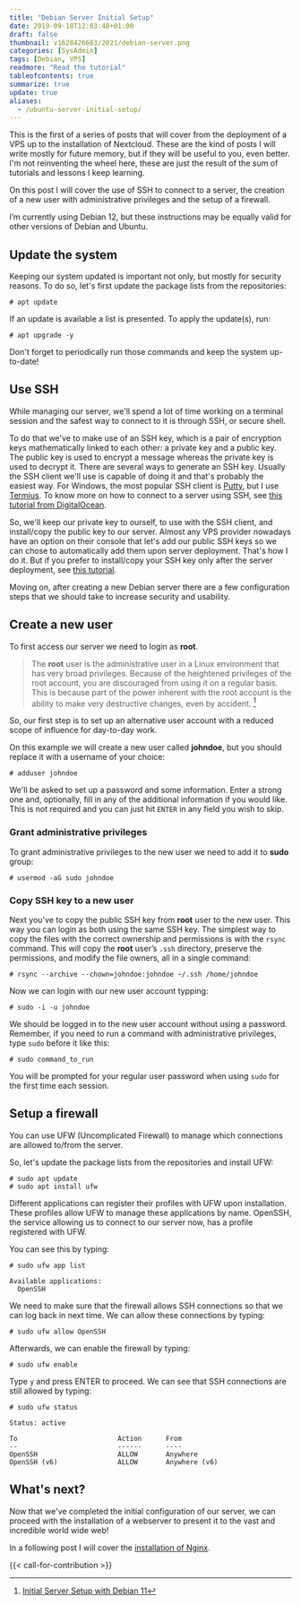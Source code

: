```yaml
---
title: "Debian Server Initial Setup"
date: 2019-09-18T12:03:48+01:00
draft: false
thumbnail: v1628426663/2021/debian-server.png
categories: [SysAdmin]
tags: [Debian, VPS]
readmore: "Read the tutorial"
tableofcontents: true
summarize: true
update: true
aliases:
  - /ubuntu-server-initial-setup/
---
```


This is the first of a series of posts that will cover from the deployment of a VPS up to the installation of Nextcloud. These are the kind of posts I will write mostly for future memory, but if they will be useful to you, even better. I'm not reinventing the wheel here, these are just the result of the sum of tutorials and lessons I keep learning.

On this post I will cover the use of SSH to connect to a server, the creation of a new user with administrative privileges and the setup of a firewall.

I’m currently using Debian 12, but these instructions may be equally valid for other versions of Debian and Ubuntu.

<!--more-->

## Update the system

Keeping our system updated is important not only, but mostly for security reasons. To do so, let's first update the package lists from the repositories:
```plain
# apt update
```

If an update is available a list is presented. To apply the update(s), run:
```plain
# apt upgrade -y
```

Don't forget to periodically run those commands and keep the system up-to-date!

## Use SSH

While managing our server, we'll spend a lot of time working on a terminal session and the safest way to connect to it is through SSH, or secure shell.

To do that we've to make use of an SSH key, which is a pair of encryption keys mathematically linked to each other: a private key and a public key. The public key is used to encrypt a message whereas the private key is used to decrypt it. There are several ways to generate an SSH key. Usually the SSH client we'll use is capable of doing it and that's probably the easiest way. For Windows, the most popular SSH client is [Putty](https://putty.org/), but I use [Termius](https://www.termius.com/). To know more on how to connect to a server using SSH, see [this tutorial from DigitalOcean](https://www.digitalocean.com/docs/droplets/how-to/connect-with-ssh/).

So, we'll keep our private key to ourself, to use with the SSH client, and install/copy the public key to our server. Almost any VPS provider nowadays have an option on their console that let's add our public SSH keys so we can chose to automatically add them upon server deployment. That's how I do it. But if you prefer to install/copy your SSH key only after the server deployment, see [this tutorial](https://www.digitalocean.com/community/tutorials/how-to-set-up-ssh-keys-on-debian-11).

Moving on, after creating a new Debian server there are a few configuration steps that we should take to increase security and usability.

## Create a new user

To first access our server we need to login as **root**.

> The **root** user is the administrative user in a Linux environment that has very broad privileges. Because of the heightened privileges of the root account, you are discouraged from using it on a regular basis. This is because part of the power inherent with the root account is the ability to make very destructive changes, even by accident. [^1]

So, our first step is to set up an alternative user account with a reduced scope of influence for day-to-day work.

On this example we will create a new user called **johndoe**, but you should replace it with a username of your choice:

```plain
# adduser johndoe
```

We'll be asked to set up a password and some information. Enter a strong one and, optionally, fill in any of the additional information if you would like. This is not required and you can just hit `ENTER` in any field you wish to skip.

### Grant administrative privileges

To grant administrative privileges to the new user we need to add it to **sudo** group:
```plain
# usermod -aG sudo johndoe
```

### Copy SSH key to a new user
Next you've to copy the public SSH key from **root** user to the new user. This way you can login as both using the same SSH key. The simplest way to copy the files with the correct ownership and permissions is with the `rsync` command. This will copy the **root** user’s `.ssh` directory, preserve the permissions, and modify the file owners, all in a single command:
```plain
# rsync --archive --chown=johndoe:johndoe ~/.ssh /home/johndoe
```

Now we can login with our new user account typping:
```plain
# sudo -i -u johndoe
```

We should be logged in to the new user account without using a password. Remember, if you need to run a command with administrative privileges, type `sudo` before it like this:
```plain
# sudo command_to_run
```

You will be prompted for your regular user password when using `sudo` for the first time each session.

## Setup a firewall
You can use UFW (Uncomplicated Firewall) to manage which connections are allowed to/from the server.

So, let's update the package lists from the repositories and install UFW:
```plain
# sudo apt update
# sudo apt install ufw
```

Different applications can register their profiles with UFW upon installation. These profiles allow UFW to manage these applications by name. OpenSSH, the service allowing us to connect to our server now, has a profile registered with UFW.

You can see this by typing:
```plain
# sudo ufw app list
```
```plain
Available applications:
  OpenSSH
```

We need to make sure that the firewall allows SSH connections so that we can log back in next time. We can allow these connections by typing:
```plain
# sudo ufw allow OpenSSH
```

Afterwards, we can enable the firewall by typing:
```plain
# sudo ufw enable
```
Type `y` and press ENTER to proceed. We can see that SSH connections are still allowed by typing:

```plain
# sudo ufw status
```
```plain
Status: active

To                         Action      From
--                         ------      ----
OpenSSH                    ALLOW       Anywhere
OpenSSH (v6)               ALLOW       Anywhere (v6)
```

## What's next?

Now that we've completed the initial configuration of our server, we can proceed with the installation of a webserver to present it to the vast and incredible world wide web!

In a following post I will cover the [installation of Nginx](/nginx-installation-on-debian/).

{{< call-for-contribution >}}

[^1]: [Initial Server Setup with Debian 11](https://www.digitalocean.com/community/tutorials/initial-server-setup-with-debian-11)
